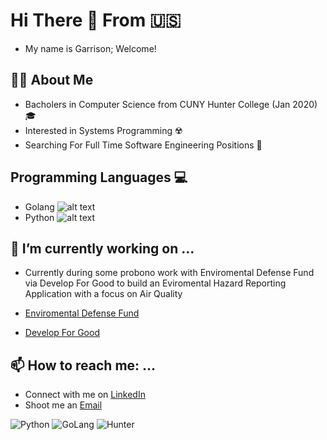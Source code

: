 # Hi There 👋 From 🇺🇸
- My name is Garrison; Welcome! 

## 👨‍💻 About Me 
  - Bacholers in Computer Science from CUNY Hunter College (Jan 2020) 🎓 
  - Interested in Systems Programming ☢️  
  - Searching For Full Time Software Engineering Positions 🔭 
  
## Programming Languages 💻 
- Golang ![alt text](https://gist.github.com/brudnak/efd7b887bd7c0441d8bb88ae1c77374a/raw/e96188dae6a84223fef3ff4e834d79f75680a094/gopher-workout.gif)
- Python ![alt text](https://icons.iconarchive.com/icons/cornmanthe3rd/plex/128/Other-python-icon.png)
 
## 🚀 I’m currently working on ...

  - Currently during some probono work with Enviromental Defense Fund via Develop For Good to build an Eviromental Hazard Reporting Application with a focus on Air Quality
  
  - [Enviromental Defense Fund](https://www.edf.org/)
  - [Develop For Good](https://www.developforgood.org/)
 
## 📫 How to reach me: ...
  - Connect with me on [LinkedIn](https://www.linkedin.com/in/gtshepard/) 
  - Shoot me an [Email](shepard.garrison.t@gmail.com)

![Python](https://marcofranssen.nl/images/951957866431d77793480aba8bb624da2f6b3fb2.gif)
![GoLang](https://kevalpatel2106.files.wordpress.com/2017/01/go_lang_mascot_by_kirael_art-d7kunhu.gif?w=500&h=500&crop=1)
![Hunter](https://dcwmedia.com/wp-content/uploads/2017/02/Hunter-College-CUNY-300x83.jpg)
